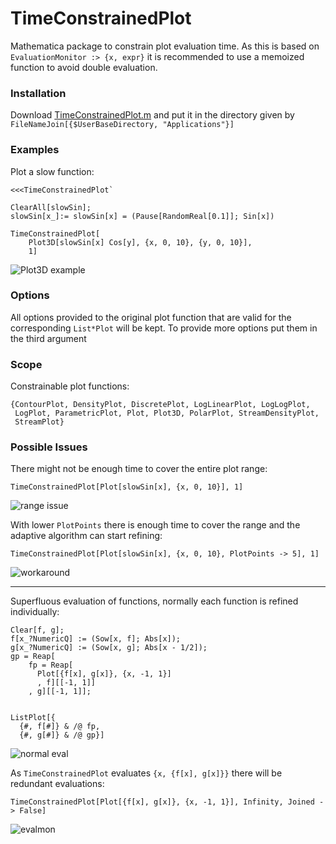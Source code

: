 TimeConstrainedPlot
===================

Mathematica package to constrain plot evaluation time.
As this is based on `EvaluationMonitor :> {x, expr}` it is recommended to use a memoized function
to avoid double evaluation.

### Installation
Download [TimeConstrainedPlot.m](https://github.com/simonschmidt/TimeConstrainedPlot/raw/master/TimeConstrainedPlot.m) and put it in the directory given by `FileNameJoin[{$UserBaseDirectory, "Applications"}]`


### Examples

Plot a slow function:

    <<<TimeConstrainedPlot`

    ClearAll[slowSin];
    slowSin[x_]:= slowSin[x] = (Pause[RandomReal[0.1]]; Sin[x])

    TimeConstrainedPlot[
        Plot3D[slowSin[x] Cos[y], {x, 0, 10}, {y, 0, 10}],
        1]

![Plot3D example](http://simonschmidt.github.io/TimeConstrainedPlot/images/plot3d.png)

### Options

All options provided to the original plot function that are valid
for the corresponding `List*Plot` will be kept. To provide more options put them in the third argument

### Scope

Constrainable plot functions:

    {ContourPlot, DensityPlot, DiscretePlot, LogLinearPlot, LogLogPlot,
     LogPlot, ParametricPlot, Plot, Plot3D, PolarPlot, StreamDensityPlot,
     StreamPlot}

### Possible Issues

There might not be enough time to cover the entire plot range:

    TimeConstrainedPlot[Plot[slowSin[x], {x, 0, 10}], 1]

![range issue](http://simonschmidt.github.io/TimeConstrainedPlot/images/range-issue.png)


With lower `PlotPoints` there is enough time to cover the range and the adaptive algorithm can start refining:

    TimeConstrainedPlot[Plot[slowSin[x], {x, 0, 10}, PlotPoints -> 5], 1]

![workaround](http://simonschmidt.github.io/TimeConstrainedPlot/images/range-issue-fix.png)


- - -

Superfluous evaluation of functions, normally each function is refined individually:

    Clear[f, g];
    f[x_?NumericQ] := (Sow[x, f]; Abs[x]);
    g[x_?NumericQ] := (Sow[x, g]; Abs[x - 1/2]);
    gp = Reap[
        fp = Reap[
          Plot[{f[x], g[x]}, {x, -1, 1}]
          , f][[-1, 1]]
        , g][[-1, 1]];


    ListPlot[{
      {#, f[#]} & /@ fp,
      {#, g[#]} & /@ gp}]

![normal eval](http://simonschmidt.github.io/TimeConstrainedPlot/images/normal-eval.png)

As `TimeConstrainedPlot` evaluates `{x, {f[x], g[x]}}` there will be redundant evaluations:

    TimeConstrainedPlot[Plot[{f[x], g[x]}, {x, -1, 1}], Infinity, Joined -> False]

![evalmon](http://simonschmidt.github.io/TimeConstrainedPlot/images/evalmon-eval.png)
